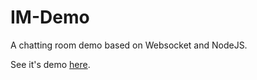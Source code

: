 IM-Demo
===========

A chatting room demo based on Websocket and NodeJS.

See it's demo <a target="_blank" href="http://42.96.195.166:8100/index.html#!/demo">here</a>.